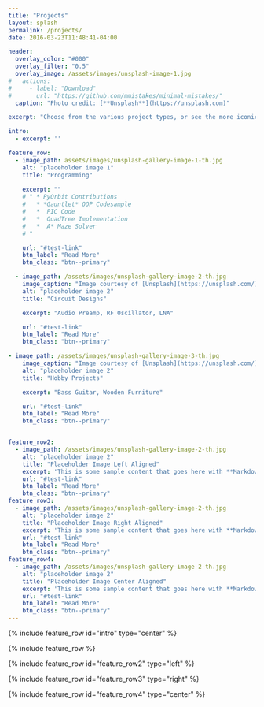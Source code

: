 ```yaml
---
title: "Projects"
layout: splash
permalink: /projects/
date: 2016-03-23T11:48:41-04:00

header:
  overlay_color: "#000"
  overlay_filter: "0.5"
  overlay_image: /assets/images/unsplash-image-1.jpg
#   actions:
#     - label: "Download"
#       url: "https://github.com/mmistakes/minimal-mistakes/"
  caption: "Photo credit: [**Unsplash**](https://unsplash.com)"

excerpt: "Choose from the various project types, or see the more iconic displayed further down the page."

intro: 
  - excerpt: ''

feature_row:
  - image_path: assets/images/unsplash-gallery-image-1-th.jpg
    alt: "placeholder image 1"
    title: "Programming"
    
    excerpt: ""
    # " * PyOrbit Contributions
    #   * *Gauntlet* OOP Codesample 
    #   *  PIC Code 
    #   *  QuadTree Implementation
    #   *  A* Maze Solver
    # "

    url: "#test-link"
    btn_label: "Read More"
    btn_class: "btn--primary"

  - image_path: /assets/images/unsplash-gallery-image-2-th.jpg
    image_caption: "Image courtesy of [Unsplash](https://unsplash.com/)"
    alt: "placeholder image 2"
    title: "Circuit Designs"

    excerpt: "Audio Preamp, RF Oscillator, LNA"

    url: "#test-link"
    btn_label: "Read More"
    btn_class: "btn--primary"

- image_path: /assets/images/unsplash-gallery-image-3-th.jpg
    image_caption: "Image courtesy of [Unsplash](https://unsplash.com/)"
    alt: "placeholder image 2"
    title: "Hobby Projects"

    excerpt: "Bass Guitar, Wooden Furniture"

    url: "#test-link"
    btn_label: "Read More"
    btn_class: "btn--primary"


feature_row2:
  - image_path: /assets/images/unsplash-gallery-image-2-th.jpg
    alt: "placeholder image 2"
    title: "Placeholder Image Left Aligned"
    excerpt: 'This is some sample content that goes here with **Markdown** formatting. Left aligned with `type="left"`'
    url: "#test-link"
    btn_label: "Read More"
    btn_class: "btn--primary"
feature_row3:
  - image_path: /assets/images/unsplash-gallery-image-2-th.jpg
    alt: "placeholder image 2"
    title: "Placeholder Image Right Aligned"
    excerpt: 'This is some sample content that goes here with **Markdown** formatting. Right aligned with `type="right"`'
    url: "#test-link"
    btn_label: "Read More"
    btn_class: "btn--primary"
feature_row4:
  - image_path: /assets/images/unsplash-gallery-image-2-th.jpg
    alt: "placeholder image 2"
    title: "Placeholder Image Center Aligned"
    excerpt: 'This is some sample content that goes here with **Markdown** formatting. Centered with `type="center"`'
    url: "#test-link"
    btn_label: "Read More"
    btn_class: "btn--primary"
---
```


{% include feature_row id="intro" type="center" %}

{% include feature_row %}

{% include feature_row id="feature_row2" type="left" %}

{% include feature_row id="feature_row3" type="right" %}

{% include feature_row id="feature_row4" type="center" %}
